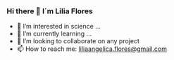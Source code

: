 ### Hi there 👋 I´m Lilia Flores

<!--
**Liliaflores/liliaflores** is a ✨ _special_ ✨ repository because its `README.md` (this file) appears on your GitHub profile.

Here are some ideas to get you started:
-->
- 👀 I’m interested in science ...
- 🌱 I’m currently learning ...
- 👯 I’m looking to collaborate on any project
- 📫 How to reach me: liliaangelica.flores@gmail.com


